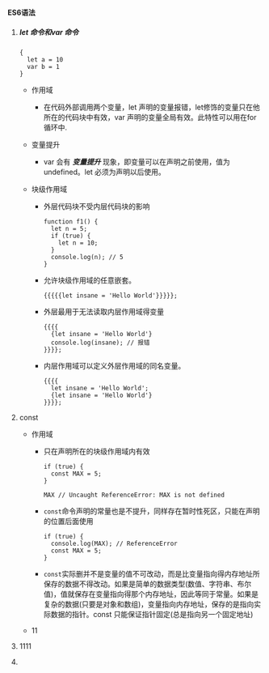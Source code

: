 #### 									ES6语法

1. ##### let 命令和var 命令

   ```
   {
     let a = 10
     var b = 1
   }
   ```

   - 作用域

     - 在代码外部调用两个变量，let 声明的变量报错，let修饰的变量只在他所在的代码块中有效，var 声明的变量全局有效。此特性可以用在for循环中.

   - 变量提升

     - var 会有 ***变量提升*** 现象，即变量可以在声明之前使用，值为undefined。let 必须为声明以后使用。

   - 块级作用域

     - 外层代码块不受内层代码块的影响

       ```
       function f1() {
         let n = 5;
         if (true) {
           let n = 10;
         }
         console.log(n); // 5
       }
       ```

     - 允许块级作用域的任意嵌套。

       ```
       {{{{{let insane = 'Hello World'}}}}};
       ```

     - 外层最用于无法读取内层作用域得变量

       ```
       {{{{
         {let insane = 'Hello World'}
         console.log(insane); // 报错
       }}}};
       ```

     - 内层作用域可以定义外层作用域的同名变量。

       ```
       {{{{
         let insane = 'Hello World';
         {let insane = 'Hello World'}
       }}}};
       ```

     

2. const

   - 作用域

     - 只在声明所在的块级作用域内有效

       ```
       if (true) {
         const MAX = 5;
       }
       
       MAX // Uncaught ReferenceError: MAX is not defined
       ```

     - `const`命令声明的常量也是不提升，同样存在暂时性死区，只能在声明的位置后面使用

       ```
       if (true) {
         console.log(MAX); // ReferenceError
         const MAX = 5;
       }
       ```

       

     - `const`实际删并不是变量的值不可改动，而是比变量指向得内存地址所保存的数据不得改动。如果是简单的数据类型(数值、字符串、布尔值)，值就保存在变量指向得那个内存地址，因此等同于常量。如果是复杂的数据(只要是对象和数组)，变量指向内存地址，保存的是指向实际数据的指针。const 只能保证指针固定(总是指向另一个固定地址)

   - 11

3. 1111

4. 